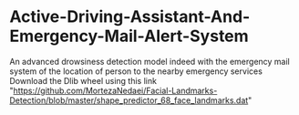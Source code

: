 # Active-Driving-Assistant-And-Emergency-Mail-Alert-System
An advanced drowsiness detection model indeed with the emergency mail system of the location of person to the nearby emergency services 
Download the Dlib wheel using this link "https://github.com/MortezaNedaei/Facial-Landmarks-Detection/blob/master/shape_predictor_68_face_landmarks.dat"
